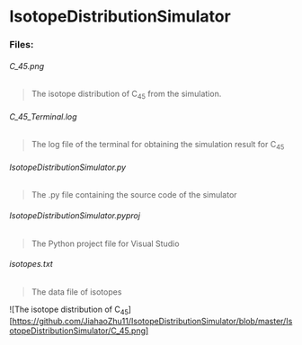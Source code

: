# IsotopeDistributionSimulator

### Files:

###### C_45.png
> The isotope distribution of C<sub>45</sub> from the simulation.

###### C_45_Terminal.log 
 > The log file of the terminal for obtaining the simulation result for C<sub>45</sub>

###### IsotopeDistributionSimulator.py 
> The .py file containing the source code of the simulator

###### IsotopeDistributionSimulator.pyproj 
> The Python project file for Visual Studio

###### isotopes.txt
> The data file of isotopes

![The isotope distribution of C<sub>45</sub>][https://github.com/JiahaoZhu11/IsotopeDistributionSimulator/blob/master/IsotopeDistributionSimulator/C_45.png]

